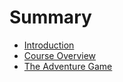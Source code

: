 # Summary

* [Introduction](README.md)
* [Course Overview](course-overview.md)
* [The Adventure Game](the-adventure-game.md)

